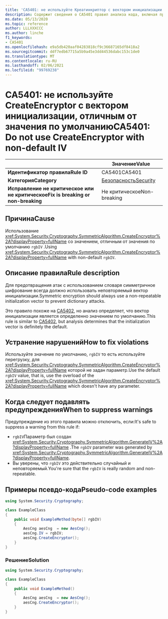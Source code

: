 ```yaml
---
title: 'CA5401: не используйте Креатинкриптор с вектором инициализации не по умолчанию (анализ кода)'
description: Содержит сведения о CA5401 правил анализа кода, включая причины, способы устранения нарушений и время их подавления.
ms.date: 05/13/2020
ms.topic: reference
author: LLLXXXCCC
ms.author: linche
f1_keywords:
- CA5401
ms.openlocfilehash: e9a5db420aaf04283818cf9c36687165df8418a2
ms.sourcegitcommit: ddf7edb67715a5b9a45e3dd44536dabc153c1de0
ms.translationtype: MT
ms.contentlocale: ru-RU
ms.lasthandoff: 02/06/2021
ms.locfileid: "99769238"
---
```

# <a name="ca5401-do-not-use-createencryptor-with-non-default-iv"></a><span data-ttu-id="91c65-103">CA5401: не используйте CreateEncryptor с вектором инициализации, отличным от значения по умолчанию</span><span class="sxs-lookup"><span data-stu-id="91c65-103">CA5401: Do not use CreateEncryptor with non-default IV</span></span>

| | <span data-ttu-id="91c65-104">Значение</span><span class="sxs-lookup"><span data-stu-id="91c65-104">Value</span></span> |
|-|-|
| <span data-ttu-id="91c65-105">**Идентификатор правила**</span><span class="sxs-lookup"><span data-stu-id="91c65-105">**Rule ID**</span></span> |<span data-ttu-id="91c65-106">CA5401</span><span class="sxs-lookup"><span data-stu-id="91c65-106">CA5401</span></span>|
| <span data-ttu-id="91c65-107">**Категория**</span><span class="sxs-lookup"><span data-stu-id="91c65-107">**Category**</span></span> |[<span data-ttu-id="91c65-108">Безопасность</span><span class="sxs-lookup"><span data-stu-id="91c65-108">Security</span></span>](security-warnings.md)|
| <span data-ttu-id="91c65-109">**Исправление не критическое или не критическое**</span><span class="sxs-lookup"><span data-stu-id="91c65-109">**Fix is breaking or non-breaking**</span></span> |<span data-ttu-id="91c65-110">Не критическое</span><span class="sxs-lookup"><span data-stu-id="91c65-110">Non-breaking</span></span>|

## <a name="cause"></a><span data-ttu-id="91c65-111">Причина</span><span class="sxs-lookup"><span data-stu-id="91c65-111">Cause</span></span>

<span data-ttu-id="91c65-112">Использование <xref:System.Security.Cryptography.SymmetricAlgorithm.CreateEncryptor%2A?displayProperty=fullName> со значением, отличным от значения по умолчанию `rgbIV` .</span><span class="sxs-lookup"><span data-stu-id="91c65-112">Using <xref:System.Security.Cryptography.SymmetricAlgorithm.CreateEncryptor%2A?displayProperty=fullName> with non-default `rgbIV`.</span></span>

## <a name="rule-description"></a><span data-ttu-id="91c65-113">Описание правила</span><span class="sxs-lookup"><span data-stu-id="91c65-113">Rule description</span></span>

<span data-ttu-id="91c65-114">Для предотвращения атак с использованием словаря симметричное шифрование всегда должно использовать неповторяемый вектор инициализации.</span><span class="sxs-lookup"><span data-stu-id="91c65-114">Symmetric encryption should always use a non-repeatable initialization vector to prevent dictionary attacks.</span></span>

<span data-ttu-id="91c65-115">Это правило похоже на [CA5402](ca5402.md), но анализ определяет, что вектор инициализации является определенно значением по умолчанию.</span><span class="sxs-lookup"><span data-stu-id="91c65-115">This rule is similar to [CA5402](ca5402.md), but analysis determines that the initialization vector is definitely the default.</span></span>

## <a name="how-to-fix-violations"></a><span data-ttu-id="91c65-116">Устранение нарушений</span><span class="sxs-lookup"><span data-stu-id="91c65-116">How to fix violations</span></span>

<span data-ttu-id="91c65-117">Используйте значение по умолчанию, `rgbIV` то есть используйте перегрузку, для <xref:System.Security.Cryptography.SymmetricAlgorithm.CreateEncryptor%2A?displayProperty=fullName> которой не задан параметр.</span><span class="sxs-lookup"><span data-stu-id="91c65-117">Use the default `rgbIV` value, that is, use the overload of the <xref:System.Security.Cryptography.SymmetricAlgorithm.CreateEncryptor%2A?displayProperty=fullName> which doesn't have any parameter.</span></span>

## <a name="when-to-suppress-warnings"></a><span data-ttu-id="91c65-118">Когда следует подавлять предупреждения</span><span class="sxs-lookup"><span data-stu-id="91c65-118">When to suppress warnings</span></span>

<span data-ttu-id="91c65-119">Предупреждение из этого правила можно отключить, если:</span><span class="sxs-lookup"><span data-stu-id="91c65-119">It's safe to suppress a warning from this rule if:</span></span>

- <span data-ttu-id="91c65-120">`rgbIV`Параметр был создан <xref:System.Security.Cryptography.SymmetricAlgorithm.GenerateIV%2A?displayProperty=fullName> .</span><span class="sxs-lookup"><span data-stu-id="91c65-120">The `rgbIV` parameter was generated by <xref:System.Security.Cryptography.SymmetricAlgorithm.GenerateIV%2A?displayProperty=fullName>.</span></span>
- <span data-ttu-id="91c65-121">Вы уверены, что `rgbIV` это действительно случайный и неповторяемый.</span><span class="sxs-lookup"><span data-stu-id="91c65-121">You're sure that the `rgbIV` is really random and non-repeatable.</span></span>

## <a name="pseudo-code-examples"></a><span data-ttu-id="91c65-122">Примеры псевдо-кода</span><span class="sxs-lookup"><span data-stu-id="91c65-122">Pseudo-code examples</span></span>

```csharp
using System.Security.Cryptography;

class ExampleClass
{
    public void ExampleMethod(byte[] rgbIV)
    {
        AesCng aesCng  = new AesCng();
        aesCng.IV = rgbIV;
        aesCng.CreateEncryptor();
    }
}
```

### <a name="solution"></a><span data-ttu-id="91c65-123">Решение</span><span class="sxs-lookup"><span data-stu-id="91c65-123">Solution</span></span>

```csharp
using System.Security.Cryptography;

class ExampleClass
{
    public void ExampleMethod()
    {
        AesCng aesCng  = new AesCng();
        aesCng.CreateEncryptor();
    }
}
```
